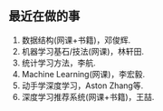 ## 最近在做的事
1. 数据结构(网课+书籍)，邓俊辉.
2. 机器学习基石/技法(网课)，林轩田.
3. 统计学习方法，李航.
4. Machine Learning(网课)，李宏毅.
5. 动手学深度学习，Aston Zhang等.
6. 深度学习推荐系统(网课+书籍)，王喆.
